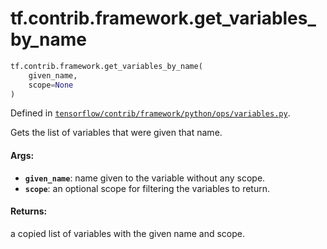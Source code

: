 <div itemscope itemtype="http://developers.google.com/ReferenceObject">
<meta itemprop="name" content="tf.contrib.framework.get_variables_by_name" />
<meta itemprop="path" content="Stable" />
</div>

# tf.contrib.framework.get_variables_by_name

``` python
tf.contrib.framework.get_variables_by_name(
    given_name,
    scope=None
)
```



Defined in [`tensorflow/contrib/framework/python/ops/variables.py`](/code/stable/tensorflow/contrib/framework/python/ops/variables.py).

Gets the list of variables that were given that name.

#### Args:

* <b>`given_name`</b>: name given to the variable without any scope.
* <b>`scope`</b>: an optional scope for filtering the variables to return.


#### Returns:

a copied list of variables with the given name and scope.